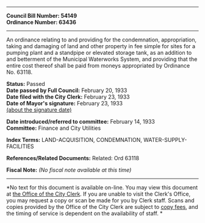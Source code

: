 * * * * *  
  
**Council Bill Number: [](#h0)[](#h2)54149**   
**Ordinance Number: 63436**  
  
* * * * *  
  
An ordinance relating to and providing for the condemnation, appropriation, taking and damaging of land and other property in fee simple for sites for a pumping plant and a standpipe or elevated storage tank, as an addition to and betterment of the Municipal Waterworks System, and providing that the entire cost thereof shall be paid from moneys appropriated by Ordinance No. 63118.  
  
**Status:** Passed   
**Date passed by Full Council:** February 20, 1933   
**Date filed with the City Clerk:** February 23, 1933   
**Date of Mayor's signature:** February 23, 1933   
[(about the signature date)](/~public/approvaldate.htm)   
  
  
**Date introduced/referred to committee:** February 14, 1933   
**Committee:** Finance and City Utilities   
  
**Index Terms:** LAND-ACQUISITION, CONDEMNATION, WATER-SUPPLY-FACILITIES  
  
**References/Related Documents:** Related: Ord 63118  
  
**Fiscal Note:** *(No fiscal note available at this time)*  
  
* * * * *  
  
*No text for this document is available on-line. You may view this document at [the Office of the City Clerk](http://www.seattle.gov/leg/clerk/contactUs.htm). If you are unable to visit the Clerk's Office, you may request a copy or scan be made for you by Clerk staff. Scans and copies provided by the Office of the City Clerk are subject to [copy fees](http://clerk.seattle.gov/~public/clerkfees.htm), and the timing of service is dependent on the availability of staff. *  
  
  
